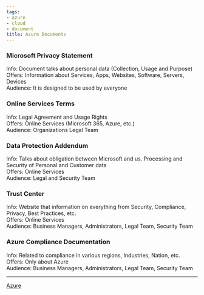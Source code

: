 ```yaml
---
tags:
- azure
- cloud
- document
title: Azure Documents
---
```


### Microsoft Privacy Statement

Info: Document talks about personal data (Collection, Usage and Purpose)  
Offers: Information about Services, Apps, Websites, Software, Servers, Devices  
Audience: It is designed to be used by everyone

### Online Services Terms

Info: Legal Agreement and Usage Rights  
Offers: Online Services (Microsoft 365, Azure, etc.)  
Audience: Organizations Legal Team

### Data Protection Addendum

Info: Talks about obligation between Microsoft and us. Processing and Security of Personal and Customer data  
Offers: Online Services  
Audience: Legal and Security Team

### Trust Center

Info: Website that information on everything from Security, Compliance, Privacy, Best Practices, etc.  
Offers: Online Services  
Audience: Business Managers, Administrators, Legal Team, Security Team

### Azure Compliance Documentation

Info: Related to compliance in various regions, Industries, Nation, etc.  
Offers: Only about Azure  
Audience: Business Managers, Administrators, Legal Team, Security Team

---

[Azure](../azure.md)